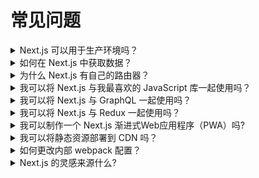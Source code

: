 # 常见问题

<details>
  <summary>Next.js 可以用于生产环境吗？</summary>
  <p>当然可以！ Next.js 被世界上许多顶级网站使用. 查看
  <a href="https://nextjs.org/showcase">Showcase</a> 获得更多信息。</p>
</details>

<details>
  <summary>如何在 Next.js 中获取数据？</summary>
  Next.js 根据您的使用方案提供了多种方法。你可以使用：
  <ul>
    <li>客户端渲染：在 React 组件内使用 <a href="/docs/basic-features/data-fetching/client-side#client-side-data-fetching-with-useeffect">useEffect</a> 或 <a href="/docs/basic-features/data-fetching/client-side#client-side-data-fetching-with-swr">SWR</a> 获取数据 </li>
    <li>使用 <a href="/docs/basic-features/data-fetching/get-server-side-props">getServerSideProps</a> 进行服务端渲染</li>
    <li>使用 <a href="/docs/basic-features/data-fetching/get-static-props">getStaticProps</a> 生成静态站点</li>
    <li>通过将 <a href="/docs/basic-features/data-fetching/incremental-static-regeneration">`revalidate`</a> 属性添加到 getStaticProps 来增量静态再生</li>
  </ul>
  要了解有关数据获取的更多信息，请访问我们的 <a href="/docs/basic-features/data-fetching/overview">数据获取文档</a>。
</details>

<details>
  <summary>为什么 Next.js 有自己的路由器？</summary>
  Next.js 包含内置路由器，原因如下：
  <ul>
    <li>它使用基于文件系统的路由器，从而减少了配置</li>
    <li>它支持浅层路由，允许您在不运行数据获取方法的情况下更改URL</li>
    <li>路由始终是可延迟加载的</li>
  </ul>
    如果您要从 React Router 迁移, 查看 <a href="/docs/migrating/from-react-router">迁移文档</a>。
</details>

<details>
  <summary>我可以将 Next.js 与我最喜欢的 JavaScript 库一起使用吗？</summary>
  <p>当然可以！在 <a href="https://github.com/vercel/next.js/tree/canary/examples">examples</a> 目录有很多示例。</p>
</details>

<details>
  <summary>我可以将 Next.js 与 GraphQL 一起使用吗？</summary>
  <p>当然可以！这里有 <a href="https://github.com/vercel/next.js/tree/canary/examples/with-apollo">Apollo</a> 和 <a href="https://github.com/vercel/next.js/tree/canary/examples/api-routes-graphql">GraphQL</a> 示例。</p>
</details>

<details>
  <summary>我可以将 Next.js 与 Redux 一起使用吗？</summary>
  <p>当然可以！这里有 <a href="https://github.com/vercel/next.js/tree/canary/examples/with-redux">Redux</a> 和 <a href="https://github.com/vercel/next.js/tree/canary/examples/with-redux-thunk">thunk</a> 示例。</p>
</details>

<details>
  <summary>我可以制作一个 Next.js 渐进式Web应用程序（PWA）吗?</summary>
   <p>当然可以! 这里有 <a href="https://github.com/vercel/next.js/tree/canary/examples/progressive-web-app">PWA</a> 示例。</p>
</details>

<details>
  <summary>我可以将静态资源部署到 CDN 吗？</summary>
  <p>当然可以！当你部署 Next.js 应用到 Vercel，将自动检测你的静态资源并由 Edge Network 提供服务。如果你自己托管 Next.js，你可以在<a href="/docs/api-reference/next-config-js/cdn-support-with-asset-prefix">这里</a>学习如何手动配置资源前缀。</p>
</details>

<details>
  <summary>如何更改内部 webpack 配置？</summary>
  <p>在大多数情况下，不需要手动配置 webpack，因为 Next.js 会自动配置 webpack。对于需要更多控制的高级情况，请查看 <a href="/docs/api-reference/next-config-js/custom-webpack-config">自定义 webpack</a> 文档。</p>
</details>

<details>
  <summary>Next.js 的灵感来源什么?</summary>

  <p>我们设定要实现的许多目标都是 Guillermo Rauch 在 <a href="https://rauchg.com/2014/7-principles-of-rich-web-applications">“7 Principles of Rich Web Applications”</a> 中列出的目标。</p>

  <p>PHP 的易用性是一个很大的灵感。我们认为 Next.js 是许多场景的合适替代品，否则您将使用 PHP 输出 HTML。</p>

  <p>与 PHP 不同的是，我们受益于 ES6 模块系统，每个页面导出一个组件或函数，可以轻松导入以进行延迟评估或测试。</p>

  <p>当我们在研究服务器端渲染 React 并且不涉及大量繁琐步骤的技术时，我们遇到了 <a href="https://github.com/facebookarchive/react-page">react-page</a>（由 Jordan Walke（React 的创建者）创建的一个类似 Next.js 的项目，现已弃用）。</p>
  
</details>
